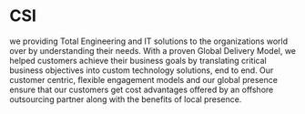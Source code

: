 # CSI
we providing Total Engineering and IT solutions to the organizations world over by understanding their needs. With a proven Global Delivery Model, we helped customers achieve their business goals by translating critical business objectives into custom technology solutions, end to end. Our customer centric, flexible engagement models and our global presence ensure that our customers get cost advantages offered by an offshore outsourcing partner along with the benefits of local presence.
